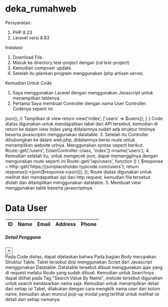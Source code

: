 # deka_rumahweb

Persyaratan:
1. PHP 8.23
2. Laravel versi 8.83
   
Instalasi:
1. Download File. 
2. Masuk ke directory test-project dengan (cd test-project)
3. Kemudian composer update.
4. Setelah itu jalankan program menggunakan (php artisan serve).

Kemudian Untuk Code
1. Saya menggunakan Laravel dengan menggunakan Javascript untuk menampilkan tablenya.
2. Pertama Saya membuat Controller dengan nama User Controller.
Codenya seperti ini
<?php

namespace App\Http\Controllers;

use Illuminate\Support\Facades\Http;
use Illuminate\Http\Request;

class UserController extends Controller
{
    public function index()
    {
        // Ambil data dari API JSONPlaceholder
        $response = Http::get('https://jsonplaceholder.typicode.com/users');

        // Decode JSON response
        $users = $response->json();

        // Tampilkan di view
        return view('index', ['users' => $users]);
    }
}

Code diatas digunakan untuk mendapatkan tabel dari API tersebut, kemudian di return ke dalam view index yang didalamnya sudah ada struktur htmlnya beserta javascriptm menggunakan datatable.
3. Setelah itu Controller dihubungkan ke dalam web.php, didalamnya berisi route untuk menampilkan website urlnya. Menggunakan syntax seperti berikut.
Route::get('/users', [UserController::class, 'index'])->name('users');

4. Kemudian setelah itu, untuk mengecek json, dapat memanggilnya dengan mengunakan route seperti ini
Route::get('/api/users', function () {
    $response = Http::get('https://jsonplaceholder.typicode.com/users');
    return response()->json($response->json());
});

Route diatas digunakan untuk melihat dan mendapatkan api dari http request, kemudian file tersebut diolah dan ditampilkan menggunakan datatable.

5. Membuat view menggunakan table beserta javascriptnya.
<!DOCTYPE html>
<html lang="en">
<head>
    <meta charset="UTF-8">
    <meta name="viewport" content="width=device-width, initial-scale=1.0">
    <title>Laravel DataTables</title>

    <!-- DataTables CSS -->
    <link rel="stylesheet" href="https://cdn.datatables.net/1.13.6/css/jquery.dataTables.min.css">

    <!-- Bootstrap CSS -->
    <link href="https://stackpath.bootstrapcdn.com/bootstrap/4.5.2/css/bootstrap.min.css" rel="stylesheet">
</head>
<body>
    <div class="container">
            <div class="card">
                <div class="card-body">
                    <h1 class="mb-4">Data User</h1>
                    <!-- Tabel DataTables -->
                    <table id="usersTable" class="table table-bordered table-striped">
                        <thead>
                            <tr>
                                <th>ID</th>
                                <th>Name</th>
                                <th>Email</th>
                                <th>Address</th>
                                <th>Phone</th>
                            </tr>
                        </thead>
                    </table>
                </div>
            </div>
    </div>

    <!-- Modal Detail Pengguna -->
    <div class="modal fade" id="userDetailModal" tabindex="-1" aria-labelledby="userDetailModalLabel" aria-hidden="true">
        <div class="modal-dialog modal-lg">
            <div class="modal-content">
                <div class="modal-header">
                    <h5 class="modal-title" id="userDetailModalLabel">Detail Pengguna</h5>
                    <button type="button" class="close" data-dismiss="modal" aria-label="Close">
                        <span aria-hidden="true">&times;</span>
                    </button>
                </div>
                <div class="modal-body" id="userDetailContent">
                    <!-- Konten Detail Pengguna -->
                </div>
            </div>
        </div>
    </div>

    <!-- jQuery -->
    <script src="https://code.jquery.com/jquery-3.7.1.min.js"></script>
    <!-- DataTables JS -->
    <script src="https://cdn.datatables.net/1.13.6/js/jquery.dataTables.min.js"></script>
    <!-- Bootstrap JS -->
    <script src="https://stackpath.bootstrapcdn.com/bootstrap/4.5.2/js/bootstrap.min.js"></script>

    <!-- Script DataTables -->
    <script>
        $(document).ready(function() {
            var table = $('#usersTable').DataTable({
                processing: true,
                serverSide: false,
                ajax: {
                    url: '{{ url('/api/users') }}',
                    dataSrc: ''
                },
                columns: [
                    { data: 'id' },
                    {
                        data: 'name',
                        render: function(data, type, row) {
                            return `<a href="#" class="user-detail" data-user='${JSON.stringify(row)}'>${data}</a>`;
                        }
                    },
                    { data: 'email' },
                    {
                    data: 'address',
                    render: function(data) {
                        return data.street + ', ' + data.zipcode + ', ' + data.city + ', ' + data.zipcode ;
                    }
                },
                    { data: 'phone' }
                ]
            });
// Search Value By NAME
            $('#usersTable_filter input').on('keyup', function() {
                table.column(1).search(this.value).draw();
            });

            $('#usersTable').on('click', '.user-detail', function(e) {
                e.preventDefault();

                var user = $(this).data('user');

                var userDetailHtml = `
                    <p><strong>ID:</strong> ${user.id}</p>
                    <p><strong>Name:</strong> ${user.name}</p>
                    <p><strong>Username:</strong> ${user.username}</p>
                    <p><strong>Email:</strong> ${user.email}</p>
                    <p><strong>Address:</strong></p>
                    <ul>
                        <li><strong>Street:</strong> ${user.address.street}</li>
                        <li><strong>Suite:</strong> ${user.address.suite}</li>
                        <li><strong>City:</strong> ${user.address.city}</li>
                        <li><strong>Zip Code:</strong> ${user.address.zipcode}</li>
                        <li><strong>Geo Location:</strong> Lat: ${user.address.geo.lat}, Lng: ${user.address.geo.lng}</li>

                    </ul>
                    <p><strong>Phone:</strong> ${user.phone}</p>
                    <p><strong>Website:</strong> ${user.website}</p>
                    <p><strong>Company:</strong></p>
                    <ul>
                        <li><strong>Name:</strong> ${user.company.name}</li>
                        <li><strong>Catch Phrase:</strong> ${user.company.catchPhrase}</li>
                        <li><strong>BS:</strong> ${user.company.bs}</li>
                    </ul>
                    `
                    ;

                $('#userDetailContent').html(userDetailHtml);
                $('#userDetailModal').modal('show');
            });
        });
    </script>
</body>
</html>

Pada Code diatas, dapat dijelaskan bahwa Pada bagian Body merupakan Struktur Table. 
Tabel tersebut diisi menggunakan Script dari Javascript menggunakan Datatable.
Datatable tersebut dibuat menggunakan ajax yang di request melalui Route yang sudah dibuat. 
Kemudian untuk Searchnya dapat dilihat pada Tag "Search Value By Name", metode tersebut digunakan untuk search berdasarkan nama saja.
Kemudian untuk menampilkan detail dari setiap isi Tabel, dilakukan dengan cara mengklik nama user dari kolom name, kemudian akan muncul pop-up modal yang terlihat untuk melihat isi detail dari setiap namanya.

